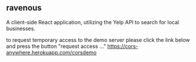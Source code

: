 ## ravenous

A client-side React application, utilizing the Yelp API to search for local businesses.

to request temporary access to the demo server please click the link below and press the button "request access ..."
https://cors-anywhere.herokuapp.com/corsdemo
